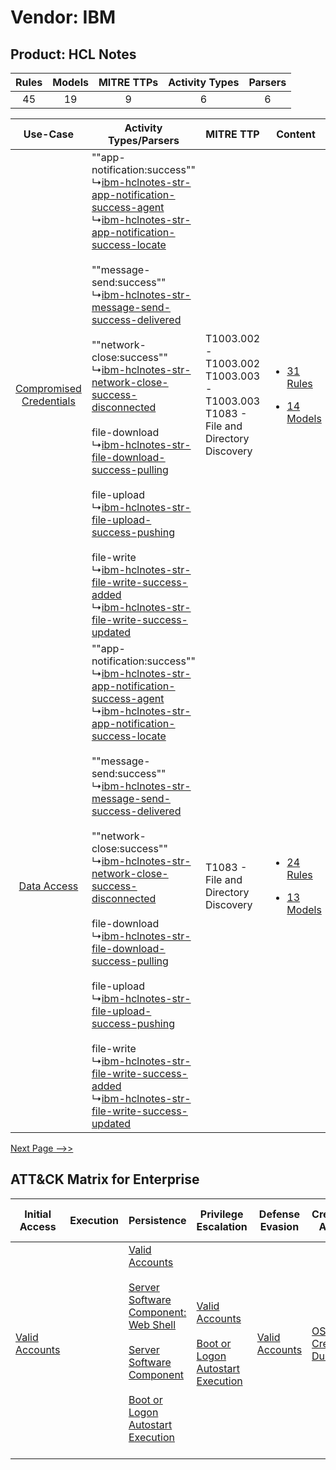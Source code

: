 Vendor: IBM
===========
Product: HCL Notes
------------------
| Rules | Models | MITRE TTPs | Activity Types | Parsers |
|:-----:|:------:|:----------:|:--------------:|:-------:|
|  45   |   19   |     9      |       6        |    6    |

|    Use-Case    | Activity Types/Parsers    | MITRE TTP    | Content    |
|:----:| ---- | ---- | ---- |
| [Compromised Credentials](../../../UseCases/uc_compromised_credentials.md) |  ""app-notification:success""<br> ↳[ibm-hclnotes-str-app-notification-success-agent](Ps/pC_ibmhclnotesstrappnotificationsuccessagent.md)<br> ↳[ibm-hclnotes-str-app-notification-success-locate](Ps/pC_ibmhclnotesstrappnotificationsuccesslocate.md)<br><br> ""message-send:success""<br> ↳[ibm-hclnotes-str-message-send-success-delivered](Ps/pC_ibmhclnotesstrmessagesendsuccessdelivered.md)<br><br> ""network-close:success""<br> ↳[ibm-hclnotes-str-network-close-success-disconnected](Ps/pC_ibmhclnotesstrnetworkclosesuccessdisconnected.md)<br><br> file-download<br> ↳[ibm-hclnotes-str-file-download-success-pulling](Ps/pC_ibmhclnotesstrfiledownloadsuccesspulling.md)<br><br> file-upload<br> ↳[ibm-hclnotes-str-file-upload-success-pushing](Ps/pC_ibmhclnotesstrfileuploadsuccesspushing.md)<br><br> file-write<br> ↳[ibm-hclnotes-str-file-write-success-added](Ps/pC_ibmhclnotesstrfilewritesuccessadded.md)<br> ↳[ibm-hclnotes-str-file-write-success-updated](Ps/pC_ibmhclnotesstrfilewritesuccessupdated.md)<br> | T1003.002 - T1003.002<br>T1003.003 - T1003.003<br>T1083 - File and Directory Discovery<br> | [<ul><li>31 Rules</li></ul><ul><li>14 Models</li></ul>](RM/r_m_ibm_hcl_notes_Compromised_Credentials.md) |
|    [Data Access](../../../UseCases/uc_data_access.md)    |  ""app-notification:success""<br> ↳[ibm-hclnotes-str-app-notification-success-agent](Ps/pC_ibmhclnotesstrappnotificationsuccessagent.md)<br> ↳[ibm-hclnotes-str-app-notification-success-locate](Ps/pC_ibmhclnotesstrappnotificationsuccesslocate.md)<br><br> ""message-send:success""<br> ↳[ibm-hclnotes-str-message-send-success-delivered](Ps/pC_ibmhclnotesstrmessagesendsuccessdelivered.md)<br><br> ""network-close:success""<br> ↳[ibm-hclnotes-str-network-close-success-disconnected](Ps/pC_ibmhclnotesstrnetworkclosesuccessdisconnected.md)<br><br> file-download<br> ↳[ibm-hclnotes-str-file-download-success-pulling](Ps/pC_ibmhclnotesstrfiledownloadsuccesspulling.md)<br><br> file-upload<br> ↳[ibm-hclnotes-str-file-upload-success-pushing](Ps/pC_ibmhclnotesstrfileuploadsuccesspushing.md)<br><br> file-write<br> ↳[ibm-hclnotes-str-file-write-success-added](Ps/pC_ibmhclnotesstrfilewritesuccessadded.md)<br> ↳[ibm-hclnotes-str-file-write-success-updated](Ps/pC_ibmhclnotesstrfilewritesuccessupdated.md)<br> | T1083 - File and Directory Discovery<br>    | [<ul><li>24 Rules</li></ul><ul><li>13 Models</li></ul>](RM/r_m_ibm_hcl_notes_Data_Access.md)    |
[Next Page -->>](2_ds_ibm_hcl_notes.md)

ATT&CK Matrix for Enterprise
----------------------------
| Initial Access                                                      | Execution | Persistence                                                                                                                                                                                                                                                                                                                          | Privilege Escalation                                                                                                                                      | Defense Evasion                                                     | Credential Access                                                          | Discovery                                                                         | Lateral Movement | Collection                                                            | Command and Control | Exfiltration | Impact                                                                         |
| ------------------------------------------------------------------- | --------- | ------------------------------------------------------------------------------------------------------------------------------------------------------------------------------------------------------------------------------------------------------------------------------------------------------------------------------------ | --------------------------------------------------------------------------------------------------------------------------------------------------------- | ------------------------------------------------------------------- | -------------------------------------------------------------------------- | --------------------------------------------------------------------------------- | ---------------- | --------------------------------------------------------------------- | ------------------- | ------------ | ------------------------------------------------------------------------------ |
| [Valid Accounts](https://attack.mitre.org/techniques/T1078)<br><br> |           | [Valid Accounts](https://attack.mitre.org/techniques/T1078)<br><br>[Server Software Component: Web Shell](https://attack.mitre.org/techniques/T1505/003)<br><br>[Server Software Component](https://attack.mitre.org/techniques/T1505)<br><br>[Boot or Logon Autostart Execution](https://attack.mitre.org/techniques/T1547)<br><br> | [Valid Accounts](https://attack.mitre.org/techniques/T1078)<br><br>[Boot or Logon Autostart Execution](https://attack.mitre.org/techniques/T1547)<br><br> | [Valid Accounts](https://attack.mitre.org/techniques/T1078)<br><br> | [OS Credential Dumping](https://attack.mitre.org/techniques/T1003)<br><br> | [File and Directory Discovery](https://attack.mitre.org/techniques/T1083)<br><br> |                  | [Email Collection](https://attack.mitre.org/techniques/T1114)<br><br> |                     |              | [Data Encrypted for Impact](https://attack.mitre.org/techniques/T1486)<br><br> |